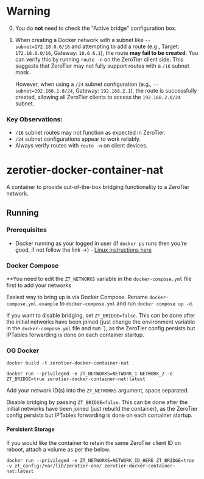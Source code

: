# Warning

0. You do **not** need to check the "Active bridge" configuration box.

1. When creating a Docker network with a subnet like `--subnet=172.18.0.0/16` and attempting to add a route (e.g., Target: `172.18.0.0/16`, Gateway: `10.6.6.1`), the route **may fail to be created**. You can verify this by running `route -n` on the ZeroTier client side. This suggests that ZeroTier may not fully support routes with a `/16` subnet mask.

   However, when using a `/24` subnet configuration (e.g., `--subnet=192.168.2.0/24`, Gateway: `192.168.2.1`), the route is successfully created, allowing all ZeroTier clients to access the `192.168.2.0/24` subnet.

### Key Observations:
- `/16` subnet routes may not function as expected in ZeroTier.
- `/24` subnet configurations appear to work reliably.
- Always verify routes with `route -n` on client devices.


# zerotier-docker-container-nat

A container to provide out-of-the-box bridging functionality to a ZeroTier network.

## Running

### Prerequisites

- Docker running as your logged in user (if `docker ps` runs then you're good, if not follow the link ->) - [Linux instructions here](https://docs.docker.com/engine/install/linux-postinstall/)

### Docker Compose

**You need to edit the `ZT_NETWORKS` variable in the `docker-compose.yml` file first to add your networks

Easiest way to bring up is via Docker Compose. Rename `docker-compose.yml.example` to `docker-compose.yml` and run `docker compose up -d`.

If you want to disable bridging, set `ZT_BRIDGE=false`. This can be done after the initial networks have been joined (just change the environment variable in the `docker-compose.yml` file and run `), as the ZeroTier config persists but IPTables forwarding is done on each container startup.

### OG Docker

`docker build -t zerotier-docker-container-nat .`

`docker run --privileged -e ZT_NETWORKS=NETWORK_1 NETWORK_2 -e ZT_BRIDGE=true zerotier-docker-container-nat:latest`

Add your network ID(s) into the `ZT_NETWORKS` argument, space separated.

Disable bridging by passing `ZT_BRIDGE=false`. This can be done after the initial networks have been joined (just rebuild the container), as the ZeroTier config persists but IPTables forwarding is done on each container startup.

#### Persistent Storage

If you would like the container to retain the same ZeroTier client ID on reboot, attach a volume as per the below.

`docker run --privileged -e ZT_NETWORKS=NETWORK_ID_HERE ZT_BRIDGE=true -v zt_config:/var/lib/zerotier-one/ zerotier-docker-container-nat:latest`
